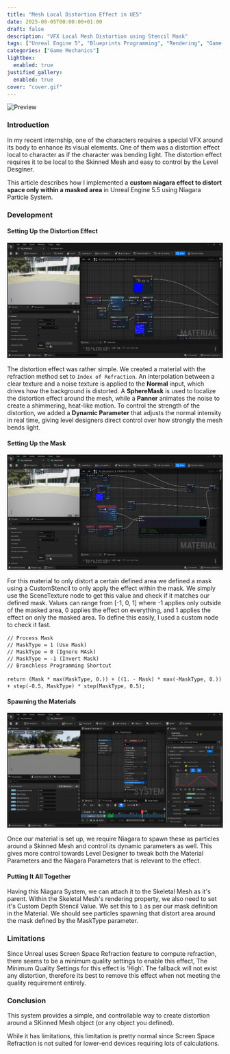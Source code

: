 ```yaml
---
title: "Mesh Local Distortion Effect in UE5"
date: 2025-08-05T00:00:00+01:00
draft: false
description: "VFX Local Mesh Distortion using Stencil Mask"
tags: ["Unreal Engine 5", "Blueprints Programming", "Rendering", "Game Mechanics"]
categories: ["Game Mechanics"]
lightbox:
  enabled: true
justified_gallery:
  enabled: true
cover: "cover.gif"
---
```


![](cover.gif "Preview")

### Introduction

In my recent internship, one of the characters requires a special VFX around its body to enhance its visual elements. One of them was a distortion effect local to character as if the character was bending light. The distortion effect requires it to be local to the Skinned Mesh and easy to control by the Level Desginer. 

This article describes how I implemented a **custom niagara effect to distort space only within a masked area** in Unreal Engine 5.5 using Niagara Particle System.

### Development

#### Setting Up the Distortion Effect

![](snapshot-a.png "Distortion using Water Texture as Noise")


The distortion effect was rather simple. We created a material with the refraction method set to `Index of Refraction`. An interpolation between a clear texture and a noise texture is applied to the **Normal** input, which drives how the background is distorted. A **SphereMask** is used to localize the distortion effect around the mesh, while a **Panner** animates the noise to create a shimmering, heat-like motion. To control the strength of the distortion, we added a **Dynamic Parameter** that adjusts the normal intensity in real time, giving level designers direct control over how strongly the mesh bends light.

#### Setting Up the Mask

![](snapshot-b.png "Dynamic Parameter Control and SceneTexture Mask Processing")

For this material to only distort a certain defined area we defined a mask using a CustomStencil to only apply the effect within the mask. We simply use the SceneTexture node to get this value and check if it matches our defined mask. Values can range from [-1, 0, 1] where -1 applies only outside of the masked area, 0 applies the effect on everything, and 1 applies the effect on only the masked area. To define this easily, I used a custom node to check it fast.

```hlsl
// Process Mask
// MaskType = 1 (Use Mask)
// MaskType = 0 (Ignore MAsk)
// MaskType = -1 (Invert Mask)
// Branchless Programming Shortcut

return (Mask * max(MaskType, 0.)) + ((1. - Mask) * max(-MaskType, 0.)) + step(-0.5, MaskType) * step(MaskType, 0.5);
```

#### Spawning the Materials

![](snapshot-c.png "Parameterized Niagara Particle using Distortion Material")

Once our material is set up, we require Niagara to spawn these as particles around a Skinned Mesh and control its dynamic parameters as well. This gives more control towards Level Designer to tweak both the Material Parameters and the Niagara Parameters that is relevant to the effect.

#### Putting It All Together

Having this Niagara System, we can attach it to the Skeletal Mesh as it's parent. Within the Skeletal Mesh's rendering property, we also need to set it's Custom Depth Stencil Value. We set this to `1` as per our mask definition in the Material. We should see particles spawning that distort area around the mask defined by the MaskType parameter. 

### Limitations

Since Unreal uses Screen Space Refraction feature to compute refraction, there seems to be a minimum quality settings to enable this effect, The Minimum Quality Settings for this effect is ‘High’. The fallback will not exist any distortion, therefore its best to remove this effect when not meeting the quality requirement entirely.

### Conclusion

This system provides a simple, and controllable way to create distortion around a SKinned Mesh object (or any object you defined).

While it has limitations, this limitation is pretty normal since Screen Space Refraction is not suited for lower-end devices requiring lots of calculations.